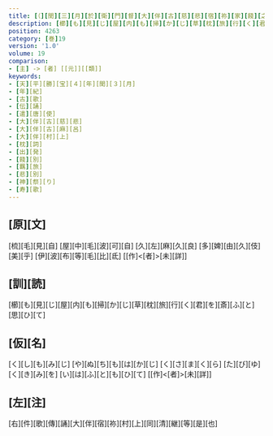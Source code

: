 ```yaml
---
title: [（][閏][三][月][於][衛][門][督][大][伴][古][慈][悲][宿][祢][家][餞][之][入][唐][副][使][同][胡][麻][呂][宿][祢][等][歌][二][首][）]
description: [櫛][も][見][じ][屋][内][も][掃][か][じ][草][枕][旅][行][く][君][を][斎][ふ][と][思][ひ][て]
position: 4263
category: [巻]19
version: '1.0'
volume: 19
comparison:
- [主] -> [者] [[元]][[類]]
keywords:
- [天][平][勝][宝][４][年][閏][３][月]
- [年][紀]
- [古][歌]
- [伝][誦]
- [遣][唐][使]
- [大][伴][古][慈][悲]
- [大][伴][古][麻][呂]
- [大][伴][村][上]
- [枕][詞]
- [出][発]
- [餞][別]
- [羈][旅]
- [悲][別]
- [神][祭][り]
- [寿][歌]
---
```


## [原][文]

[梳][毛][見][自] [屋][中][毛][波][可][自] [久][左][麻][久][良] [多][婢][由][久][伎][美][乎] [伊][波][布][等][毛][比][氐] [[作]<[者]>[未][詳]]

## [訓][読]

[櫛][も][見][じ][屋][内][も][掃][か][じ][草][枕][旅][行][く][君][を][斎][ふ][と][思][ひ][て]

## [仮][名]

[く][し][も][み][じ] [や][ぬ][ち][も][は][か][じ] [く][さ][ま][く][ら] [た][び][ゆ][く][き][み][を] [い][は][ふ][と][も][ひ][て] [[作]<[者]>[未][詳]]

## [左][注]

[右][件][歌][傳][誦][大][伴][宿][祢][村][上][同][清][継][等][是][也]
